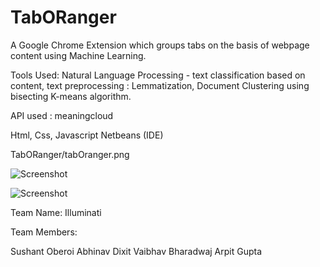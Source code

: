 # TabORanger

A Google Chrome Extension which groups tabs on the basis of webpage content using Machine Learning.

Tools Used:
Natural Language Processing - text classification based on content, text preprocessing : Lemmatization,
Document Clustering using bisecting K-means algorithm.

API used : meaningcloud

Html, Css, Javascript
Netbeans (IDE)

TabORanger/tabOranger.png

![Screenshot](https://github.com/soc3/TabORanger/blob/master/tabOranger.png)

![Screenshot](https://github.com/soc3/TabORanger/blob/master/tabs.png)


Team Name: Illuminati

Team Members:

Sushant Oberoi
Abhinav Dixit
Vaibhav Bharadwaj
Arpit Gupta
